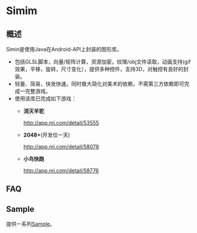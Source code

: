 Simim
========
概述
--------
Simin是使用Java在Android-API上封装的图形库。

* 包括GLSL脚本，向量/矩阵计算，资源加密，纹理/obj文件读取，动画支持(gif效果，平移，旋转，尺寸变化），提供多种控件，支持3D，对触控有良好的封装。
* 轻量、简易，快发快速。同时极大简化对美术的依赖，不需第三方依赖即可完成一完整游戏。
* 使用该库已完成如下游戏：
    * **消灭羊驼**
    
        http://app.mi.com/detail/53555
      
    * **2048+**(开发仅一天)
    
        http://app.mi.com/detail/58078
        
    * **小鸟快跑**
    
        http://app.mi.com/detail/58776
        
FAQ
--------

Sample
--------
提供一系列[Sample](https://github.com/neuoZhuo/Simim-Sample)。
